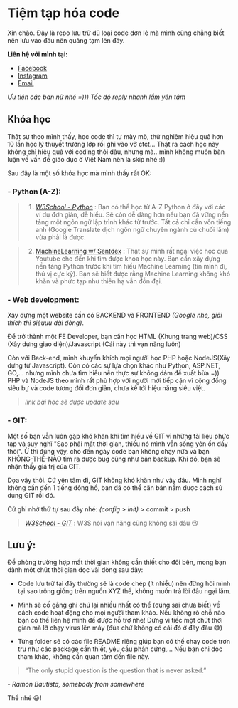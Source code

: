 # Tiệm tạp hóa code

Xin chào. Đây là repo lưu trữ đủ loại code đơn lẻ mà mình cũng chẳng biết nên lưu vào đâu nên quăng tạm lên đây.

**Liên hệ với mình tại:**
- [Facebook](https://facebook.com/q2theb)
- [Instagram](https://instagram.com/qxbao)
- [Email](mailto:dquanbao@gmail.com)

*Ưu tiên các bạn nữ nhé =))) Tốc độ reply nhanh lắm yên tâm*

## Khóa học
Thật sự theo mình thấy, học code thì tự mày mò, thử nghiệm hiệu quả hơn 10 lần học lý thuyết trường lớp rồi ghi vào vở ctct... Thật ra cách học này không chỉ hiệu quả với coding thôi đâu, nhưng mà...mình không muốn bàn luận về vấn đề giáo dục ở Việt Nam nên là skip nhé :))

Sau đây là một số khóa học mà mình thấy rất OK:

### - Python (A-Z):
> 1. *[W3School - Python](https://www.w3schools.com/python)*
: Bạn có thể học từ A-Z Python ở đây với các ví dụ đơn giản, dễ hiểu. Sẽ còn dễ dàng hơn nếu bạn đã vững nền tảng một ngôn ngữ lập trình khác từ trước. Tất cả chỉ cần vốn tiếng anh (Google Translate dịch ngôn ngữ chuyên ngành củ chuối lắm) vừa phải là được.

> 2. [MachineLearning w/ Sentdex](https://www.youtube.com/playlist?list=PLQVvvaa0QuDd0flgGphKCej-9jp-QdzZ3)
: Thật sự mình rất ngại việc học qua Youtube cho đến khi tìm được khóa học này. Bạn cần xây dựng nền tảng Python trước khi tìm hiểu Machine Learning (tin mình đi, thú vị cực kỳ). Bạn sẽ biết được rằng Machine Learning không khó khăn và phức tạp như thiên hạ vẫn đồn đại.

### - Web development:
Xây dựng một website cần có BACKEND và FRONTEND *(Google nhé, giải thích thì siêuuu dài dòng)*.

Để trở thành một FE Developer, bạn cần học HTML (Khung trang web)/CSS (Xây dựng giao diện)/Javascript (Cái này thì vạn năng luôn)

Còn với Back-end, mình khuyến khích mọi người học PHP hoặc NodeJS(Xây dựng từ Javascript). Còn có các sự lựa chọn khác như Python, ASP.NET, GO,... nhưng mình chưa tìm hiểu nên thực sự không dám đề xuất bừa =)) PHP và NodeJS theo mình rất phù hợp với người mới tiếp cận vì cộng đồng siêu bự và code tương đối đơn giản, chưa kể tới hiệu năng siêu việt.

> *link bài học sẽ được update sau*

### - GIT:
Một số bạn vẫn luôn gặp khó khăn khi tìm hiểu về GIT vì những tài liệu phức tạp và suy nghĩ "Sao phải mất thời gian, thiếu nó mình vẫn sống yên ổn đấy thôi". Ừ thì đúng vậy, cho đến ngày code bạn không chạy nữa và bạn KHÔNG-THỂ-NÀO tìm ra được bug cũng như bản backup. Khi đó, bạn sẽ nhận thấy giá trị của GIT.

Dọa vậy thôi. Cứ yên tâm đi, GIT không khó khăn như vậy đâu. Mình nghĩ không cần đến 1 tiếng đồng hồ, bạn đã có thể căn bản nắm được cách sử dụng GIT rồi đó.

Cứ ghi nhớ thứ tự sau đây nhé: *(config > init)* > commit > push

> *[W3School - GIT](https://www.w3schools.com/git/)*
: W3S nói vạn năng cũng không sai đâu :kissing_heart:

## Lưu ý:
Để phòng trường hợp mất thời gian không cần thiết cho đôi bên, mong bạn dành một chút thời gian đọc vài dòng sau đây:

- Code lưu trữ tại đây thường sẽ là code chép (ít nhiều) nên đừng hỏi mình tại sao trông giống trên nguồn XYZ thế, không muốn trả lời đâu ngại lắm.

- Mình sẽ cố gắng ghi chú lại nhiều nhất có thể (đúng sai chưa biết) về cách code hoạt động cho mọi người tham khảo. Nếu không rõ chỗ nào bạn có thể liên hệ mình để được hỗ trợ nhe! Đừng vì tiếc một chút thời gian mà lỡ chạy virus lên máy (đùa chứ không có cái đó ở đây đâu :sweat_smile:)

- Từng folder sẽ có các file README riêng giúp bạn có thể chạy code trơn tru như các package cần thiết, yêu cầu phần cứng,... Nếu bạn chỉ đọc tham khảo, không cần quan tâm đến file này.

>“The only stupid question is the question that is never asked.”

\- *Ramon Bautista, somebody from somewhere*

Thế nhé :smiley:!
